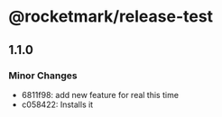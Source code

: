 # @rocketmark/release-test

## 1.1.0
### Minor Changes

- 6811f98: add new feature for real this time
- c058422: Installs it
